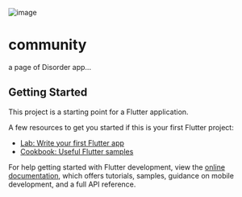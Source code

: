![image](https://github.com/Disorder-ROSE/Disorder-Flutter_update/assets/101008357/62662ff3-585e-4bb1-b78c-22db21ffce50)


# community

a page of Disorder app...

## Getting Started

This project is a starting point for a Flutter application.

A few resources to get you started if this is your first Flutter project:

- [Lab: Write your first Flutter app](https://docs.flutter.dev/get-started/codelab)
- [Cookbook: Useful Flutter samples](https://docs.flutter.dev/cookbook)

For help getting started with Flutter development, view the
[online documentation](https://docs.flutter.dev/), which offers tutorials,
samples, guidance on mobile development, and a full API reference.
